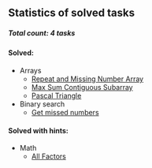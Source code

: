 ## Statistics of solved tasks

##### Total count: 4 tasks

#### Solved:
  - Arrays
    - [Repeat and Missing Number Array](https://github.com/ZakharDolozhevskiy/coding-interviews/blob/master/arrays/repeat-and-missing-number-array.js)
    - [Max Sum Contiguous Subarray](https://github.com/ZakharDolozhevskiy/coding-interviews/blob/master/arrays/max-sum-contiguous-subarray.js)
    - [Pascal Triangle](https://github.com/ZakharDolozhevskiy/coding-interviews/blob/master/arrays/pascal-triangle.js)
  - Binary search
    - [Get missed numbers](https://github.com/ZakharDolozhevskiy/coding-interviews/blob/master/binary-search/get-missed-numbers.js)
    
#### Solved with hints:
  - Math
    - [All Factors](https://github.com/ZakharDolozhevskiy/coding-interviews/blob/master/math/all-factors.js)
 